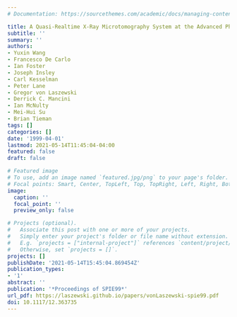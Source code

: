 ```yaml
---
# Documentation: https://sourcethemes.com/academic/docs/managing-content/

title: A Quasi-Realtime X-Ray Microtomography System at the Advanced Photon Source
subtitle: ''
summary: ''
authors:
- Yuxin Wang
- Francesco De Carlo
- Ian Foster
- Joseph Insley
- Carl Kesselman
- Peter Lane
- Gregor von Laszewski
- Derrick C. Mancini
- Ian McNulty
- Mei-Hui Su
- Brian Tieman
tags: []
categories: []
date: '1999-04-01'
lastmod: 2021-05-14T11:45:04-04:00
featured: false
draft: false

# Featured image
# To use, add an image named `featured.jpg/png` to your page's folder.
# Focal points: Smart, Center, TopLeft, Top, TopRight, Left, Right, BottomLeft, Bottom, BottomRight.
image:
  caption: ''
  focal_point: ''
  preview_only: false

# Projects (optional).
#   Associate this post with one or more of your projects.
#   Simply enter your project's folder or file name without extension.
#   E.g. `projects = ["internal-project"]` references `content/project/deep-learning/index.md`.
#   Otherwise, set `projects = []`.
projects: []
publishDate: '2021-05-14T15:45:04.869454Z'
publication_types:
- '1'
abstract: ''
publication: '*Proceedings of SPIE99*'
url_pdf: https://laszewski.github.io/papers/vonLaszewski-spie99.pdf
doi: 10.1117/12.363735
---
```

